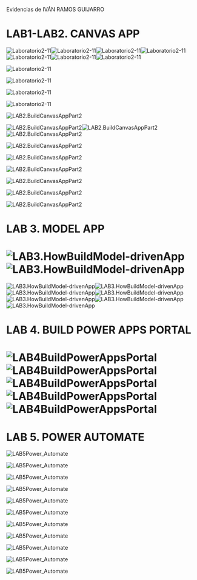 Evidencias de IVÁN RAMOS GUIJARRO

# LAB1-LAB2. CANVAS APP



![Laboratorio2-11](Laboratorio2-1.jpg)![Laboratorio2-11](Laboratorio2-2.jpg)![Laboratorio2-11](Laboratorio2-3.jpg)![Laboratorio2-11](Laboratorio2-4.jpg)![Laboratorio2-11](Laboratorio2-5.jpg)![Laboratorio2-11](Laboratorio2-6.jpg)![Laboratorio2-11](Laboratorio2-7.jpg)

![Laboratorio2-11](Laboratorio2-8.jpg)

![Laboratorio2-11](Laboratorio2-9.jpg)

![Laboratorio2-11](Laboratorio2-10.jpg)

![Laboratorio2-11](Laboratorio2-11.jpg)



![LAB2.BuildCanvasAppPart2](LAB2.BuildCanvasAppPart2.jpg)

![LAB2.BuildCanvasAppPart2](LAB2.BuildCanvasAppPart2-1.jpg)![LAB2.BuildCanvasAppPart2](LAB2.BuildCanvasAppPart2-2.jpg)![LAB2.BuildCanvasAppPart2](LAB2.BuildCanvasAppPart2-3.jpg)

![LAB2.BuildCanvasAppPart2](LAB2.BuildCanvasAppPart2-4.jpg)

![LAB2.BuildCanvasAppPart2](LAB2.BuildCanvasAppPart2-5.jpg)

![LAB2.BuildCanvasAppPart2](LAB2.BuildCanvasAppPart2-6.jpg)

![LAB2.BuildCanvasAppPart2](LAB2.BuildCanvasAppPart2-7.jpg)

![LAB2.BuildCanvasAppPart2](LAB2.BuildCanvasAppPart2-8.jpg)

![LAB2.BuildCanvasAppPart2](LAB2.BuildCanvasAppPart2-9.jpg)



# LAB 3. MODEL APP

# ![LAB3.HowBuildModel-drivenApp](LAB3.HowBuildModel-drivenApp.jpg)![LAB3.HowBuildModel-drivenApp](LAB3.HowBuildModel-drivenApp2.jpg)

![LAB3.HowBuildModel-drivenApp](LAB3.HowBuildModel-drivenApp3.jpg)![LAB3.HowBuildModel-drivenApp](LAB3.HowBuildModel-drivenApp4.jpg)![LAB3.HowBuildModel-drivenApp](LAB3.HowBuildModel-drivenApp5.jpg)![LAB3.HowBuildModel-drivenApp](LAB3.HowBuildModel-drivenApp6.jpg)![LAB3.HowBuildModel-drivenApp](LAB3.HowBuildModel-drivenApp7.jpg)![LAB3.HowBuildModel-drivenApp](LAB3.HowBuildModel-drivenApp8.jpg)![LAB3.HowBuildModel-drivenApp](LAB3.HowBuildModel-drivenApp9.jpg)

# LAB 4. BUILD POWER APPS PORTAL

# ![LAB4BuildPowerAppsPortal](LAB4BuildPowerAppsPortal.jpg)![LAB4BuildPowerAppsPortal](LAB4BuildPowerAppsPortal2.jpg)![LAB4BuildPowerAppsPortal](LAB4BuildPowerAppsPortal3.jpg)![LAB4BuildPowerAppsPortal](LAB4BuildPowerAppsPortal4.jpg)![LAB4BuildPowerAppsPortal](LAB4BuildPowerAppsPortal5.jpg)

# LAB 5. POWER AUTOMATE

![LAB5Power_Automate](LAB5Power_Automate.jpg)

![LAB5Power_Automate](LAB5Power_Automate2.jpg)

![LAB5Power_Automate](LAB5Power_Automate3.jpg)

![LAB5Power_Automate](LAB5Power_Automate4.jpg)

![LAB5Power_Automate](LAB5Power_Automate5.jpg)

![LAB5Power_Automate](LAB5Power_Automate6.jpg)

![LAB5Power_Automate](LAB5Power_Automate7.jpg)

![LAB5Power_Automate](LAB5Power_Automate8.jpg)

![LAB5Power_Automate](LAB5Power_Automate9.jpg)

![LAB5Power_Automate](LAB5Power_Automate10.jpg)

![LAB5Power_Automate](LAB5Power_Automate11.jpg)

